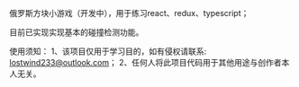 
俄罗斯方块小游戏（开发中），用于练习react、redux、typescript；

目前已实现实现基本的碰撞检测功能。


使用须知：
1、该项目仅用于学习目的，如有侵权请联系: lostwind233@outlook.com；
2、任何人将此项目代码用于其他用途与创作者本人无关。
